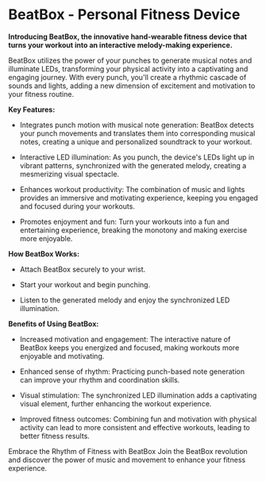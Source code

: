 # BeatBox - Personal Fitness Device 

**Introducing BeatBox, the innovative hand-wearable fitness device that turns your workout into an interactive melody-making experience.**

BeatBox utilizes the power of your punches to generate musical notes and illuminate LEDs, transforming your physical activity into a captivating and engaging journey. With every punch, you'll create a rhythmic cascade of sounds and lights, adding a new dimension of excitement and motivation to your fitness routine.

**Key Features:**

- Integrates punch motion with musical note generation: BeatBox detects your punch movements and translates them into corresponding musical notes, creating a unique and personalized soundtrack to your workout.

- Interactive LED illumination: As you punch, the device's LEDs light up in vibrant patterns, synchronized with the generated melody, creating a mesmerizing visual spectacle.

- Enhances workout productivity: The combination of music and lights provides an immersive and motivating experience, keeping you engaged and focused during your workouts.

- Promotes enjoyment and fun: Turn your workouts into a fun and entertaining experience, breaking the monotony and making exercise more enjoyable.

**How BeatBox Works:**

- Attach BeatBox securely to your wrist.

- Start your workout and begin punching.

- Listen to the generated melody and enjoy the synchronized LED illumination.

**Benefits of Using BeatBox:**

- Increased motivation and engagement: The interactive nature of BeatBox keeps you energized and focused, making workouts more enjoyable and motivating.

- Enhanced sense of rhythm: Practicing punch-based note generation can improve your rhythm and coordination skills.

- Visual stimulation: The synchronized LED illumination adds a captivating visual element, further enhancing the workout experience.

- Improved fitness outcomes: Combining fun and motivation with physical activity can lead to more consistent and effective workouts, leading to better fitness results.

Embrace the Rhythm of Fitness with BeatBox
Join the BeatBox revolution and discover the power of music and movement to enhance your fitness experience.
